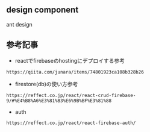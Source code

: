 ## design component
ant design

## 参考記事

- reactでfirebaseのhostingにデプロイする参考
```
https://qiita.com/junara/items/74801923ca108b328b26
```

- firestore(db)の使い方参考
```
https://reffect.co.jp/react/react-crud-firebase-9/#%E4%B8%A6%E3%81%B3%E6%9B%BF%E3%81%88
```


- auth
```
https://reffect.co.jp/react/react-firebase-auth/
```
